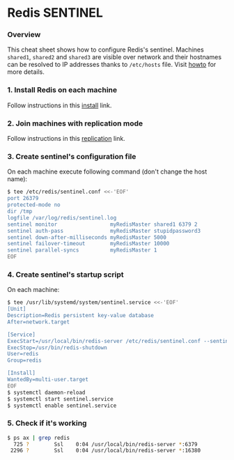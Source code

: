 # Redis SENTINEL
### Overview
This cheat sheet shows how to configure Redis's sentinel. Machines ```shared1```, ```shared2``` and ```shared3``` are visible over network and their hostnames can be resolved to IP addresses thanks to ```/etc/hosts``` file. Visit [howto] for more details.
### 1. Install Redis on each machine
Follow instructions in this [install] link.
### 2. Join machines with replication mode
Follow instructions in this [replication] link.
### 3. Create sentinel's configuration file
On each machine execute following command (don't change the host name):
```sh
$ tee /etc/redis/sentinel.conf <<-'EOF'
port 26379
protected-mode no
dir /tmp
logfile /var/log/redis/sentinel.log
sentinel monitor                 myRedisMaster shared1 6379 2
sentinel auth-pass               myRedisMaster stupidpassword3
sentinel down-after-milliseconds myRedisMaster 5000
sentinel failover-timeout        myRedisMaster 10000
sentinel parallel-syncs          myRedisMaster 1
EOF
```
### 4. Create sentinel's startup script
On each machine:
```sh
$ tee /usr/lib/systemd/system/sentinel.service <<-'EOF'
[Unit]
Description=Redis persistent key-value database
After=network.target

[Service]
ExecStart=/usr/local/bin/redis-server /etc/redis/sentinel.conf --sentinel
ExecStop=/usr/bin/redis-shutdown
User=redis
Group=redis

[Install]
WantedBy=multi-user.target
EOF
$ systemctl daemon-reload
$ systemctl start sentinel.service
$ systemctl enable sentinel.service
```
### 5. Check if it's working
```sh
$ ps ax | grep redis
  725 ?        Ssl    0:04 /usr/local/bin/redis-server *:6379
 2296 ?        Ssl    0:04 /usr/local/bin/redis-server *:16380
```
[install]: <https://github.com/gitarte/CHEAT-SHEET/blob/master/redis/install.md>
[replication]: <https://github.com/gitarte/CHEAT-SHEET/blob/master/redis/replication.md>
[howto]: <http://redis.io/topics/sentinel>
